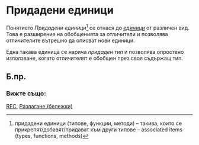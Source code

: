 # Придадени единици

Понятието *Придадени единици*[^assoc_items] се отнася до [*единици*][items] от различeн
вид. Това е разширение на обобщенията за отличители и позволява
отличителите вътрешно да описват нови единици.  

Една такава единица се нарича *придаден тип* и позволява опростено използване,
когато отличителят е обобщен през своя съдържащ тип.

## Б.пр.

[^assoc_items]: придадени единици (типове, функции, методи) – такива, които се
  прикрепят/добавят/придават към други типове – associated items (types, functions, methods)

### Вижте също:

[RFC][RFC], [Разлагане (бележки)](../../flow_control/match/destructuring.md)

[items]: https://doc.rust-lang.org/reference/items.html
[RFC]: https://github.com/rust-lang/rfcs/blob/master/text/0195-associated-items.md
